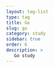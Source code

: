 ```yaml
---
layout: tag-list
type: tag
title: Go
slug: go
category: study
sidebar: true
order: 6
description: >
   Go study
---
```

